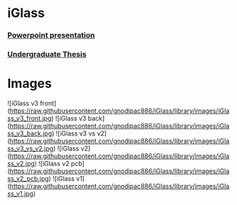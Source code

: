 # iGlass

### [Powerpoint presentation](https://docs.google.com/presentation/d/1VVX9SU4g31F84sety2C6k8_4xhXHCecnRTAOGxrhhDY/edit?usp=sharing)
### [Undergraduate Thesis](https://drive.google.com/file/d/1tWfxlOyeyCUGNaeSUH1rKjghqD-MefPe/view?usp=sharing)

# Images
![iGlass v3 front] (https://raw.githubusercontent.com/gnodipac886/iGlass/library/images/iGlass_v3_front.jpg)
![iGlass v3 back] (https://raw.githubusercontent.com/gnodipac886/iGlass/library/images/iGlass_v3_back.jpg)
![iGlass v3 vs v2] (https://raw.githubusercontent.com/gnodipac886/iGlass/library/images/iGlass_v3_vs_v2.jpg)
![iGlass v2] (https://raw.githubusercontent.com/gnodipac886/iGlass/library/images/iGlass_v2.jpg)
![iGlass v2 pcb] (https://raw.githubusercontent.com/gnodipac886/iGlass/library/images/iGlass_v2_pcb.jpg)
![iGlass v1] (https://raw.githubusercontent.com/gnodipac886/iGlass/library/images/iGlass_v1.jpg)
